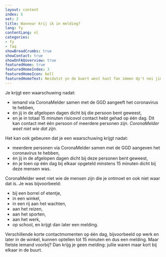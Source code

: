 ```yaml
---
layout: content
index: 5
set: 2
title: Wannear krij ik in melding?
lang: fy
contentLang: nl
categories:
- fy
- faq
showBreadCrumbs: true
showContact: true
showOnFAQoverview: true
featuredHome: true
featuredHomeIndex: 3
featuredHomeIcon: bell
featuredHomeText: Neidatst yn de buert west hast fan immen dy't nei jim moeting test is en koroana hat.
---
```

Je krijgt een waarschuwing nadat:

- iemand via CoronaMelder samen met de GGD aangeeft het coronavirus te hebben,
- én jij in de afgelopen dagen dicht bij die persoon bent geweest,
- en je in totaal 15 minuten risicovol contact hebt gehad op één dag. Dit kan contact met één persoon of meerdere personen zijn. *CoronaMelder weet niet wie dat zijn.*

Het kan ook gebeuren dat je een waarschuwing krijgt nadat:

- meerdere personen via CoronaMelder samen met de GGD aangeven het coronavirus te hebben,
- én jij in de afgelopen dagen dicht bij deze personen bent geweest,
- én je toen op één dag bij elkaar opgeteld minstens 15 minuten dicht bij deze mensen was.

CoronaMelder weet niet wie de mensen zijn die je ontmoet en ook niet waar dat is. Je was bijvoorbeeld:

- bij een borrel of etentje,
- in een winkel,
- in een rij aan het wachten,
- aan het reizen,
- aan het sporten,
- aan het werk,
- op school, en krijgt dan later een melding.

Verschillende korte contactmomenten op één dag, bijvoorbeeld op werk en later in de winkel, kunnen optellen tot 15 minuten en dus een melding. Maar fietste iemand voorbij? Dan krijg je geen melding: jullie waren maar kort bij elkaar in de buurt.
